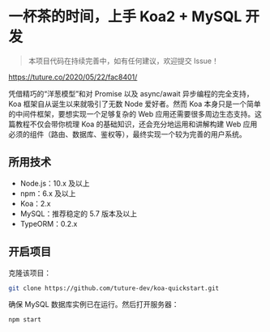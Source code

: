 # 一杯茶的时间，上手 Koa2 + MySQL 开发

> 本项目代码在持续完善中，如有任何建议，欢迎提交 Issue！

https://tuture.co/2020/05/22/fac8401/

凭借精巧的“洋葱模型”和对 Promise 以及 async/await 异步编程的完全支持，Koa 框架自从诞生以来就吸引了无数 Node 爱好者。然而 Koa 本身只是一个简单的中间件框架，要想实现一个足够复杂的 Web 应用还需要很多周边生态支持。这篇教程不仅会带你梳理 Koa 的基础知识，还会充分地运用和讲解构建 Web 应用必须的组件（路由、数据库、鉴权等），最终实现一个较为完善的用户系统。

## 所用技术

- Node.js：10.x 及以上
- npm：6.x 及以上
- Koa：2.x
- MySQL：推荐稳定的 5.7 版本及以上
- TypeORM：0.2.x

## 开启项目

克隆该项目：

```bash
git clone https://github.com/tuture-dev/koa-quickstart.git
```

确保 MySQL 数据库实例已在运行。然后打开服务器：

```bash
npm start
```
